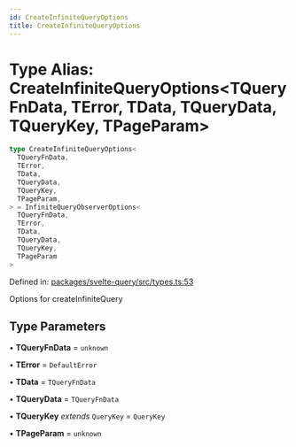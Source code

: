 ```yaml
---
id: CreateInfiniteQueryOptions
title: CreateInfiniteQueryOptions
---
```


<!-- DO NOT EDIT: this page is autogenerated from the type comments -->

# Type Alias: CreateInfiniteQueryOptions\<TQueryFnData, TError, TData, TQueryData, TQueryKey, TPageParam\>

```ts
type CreateInfiniteQueryOptions<
  TQueryFnData,
  TError,
  TData,
  TQueryData,
  TQueryKey,
  TPageParam,
> = InfiniteQueryObserverOptions<
  TQueryFnData,
  TError,
  TData,
  TQueryData,
  TQueryKey,
  TPageParam
>
```

Defined in: [packages/svelte-query/src/types.ts:53](https://github.com/TanStack/query/blob/main/packages/svelte-query/src/types.ts#L53)

Options for createInfiniteQuery

## Type Parameters

• **TQueryFnData** = `unknown`

• **TError** = `DefaultError`

• **TData** = `TQueryFnData`

• **TQueryData** = `TQueryFnData`

• **TQueryKey** _extends_ `QueryKey` = `QueryKey`

• **TPageParam** = `unknown`
